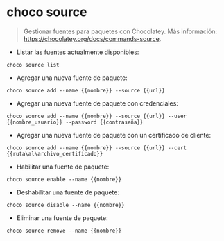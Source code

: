 # choco source

> Gestionar fuentes para paquetes con Chocolatey.
> Más información: <https://chocolatey.org/docs/commands-source>.

- Listar las fuentes actualmente disponibles:

`choco source list`

- Agregar una nueva fuente de paquete:

`choco source add --name {{nombre}} --source {{url}}`

- Agregar una nueva fuente de paquete con credenciales:

`choco source add --name {{nombre}} --source {{url}} --user {{nombre_usuario}} --password {{contraseña}}`

- Agregar una nueva fuente de paquete con un certificado de cliente:

`choco source add --name {{nombre}} --source {{url}} --cert {{ruta\al\archivo_certificado}}`

- Habilitar una fuente de paquete:

`choco source enable --name {{nombre}}`

- Deshabilitar una fuente de paquete:

`choco source disable --name {{nombre}}`

- Eliminar una fuente de paquete:

`choco source remove --name {{nombre}}`
